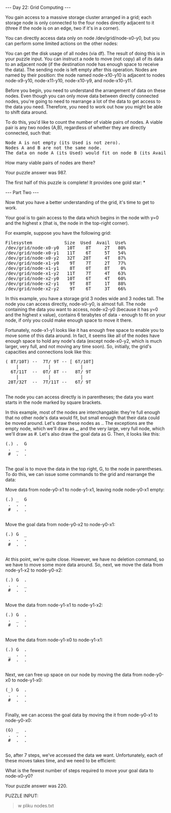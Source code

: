 

--- Day 22: Grid Computing ---

You gain access to a massive storage cluster arranged in a grid; each storage node is only connected to the four nodes directly adjacent to it (three if the node is on an edge, two if it's in a corner).

You can directly access data only on node /dev/grid/node-x0-y0, but you can perform some limited actions on the other nodes:

You can get the disk usage of all nodes (via df). The result of doing this is in your puzzle input.
You can instruct a node to move (not copy) all of its data to an adjacent node (if the destination node has enough space to receive the data). The sending node is left empty after this operation.
Nodes are named by their position: the node named node-x10-y10 is adjacent to nodes node-x9-y10, node-x11-y10, node-x10-y9, and node-x10-y11.

Before you begin, you need to understand the arrangement of data on these nodes. Even though you can only move data between directly connected nodes, you're going to need to rearrange a lot of the data to get access to the data you need. Therefore, you need to work out how you might be able to shift data around.

To do this, you'd like to count the number of viable pairs of nodes. A viable pair is any two nodes (A,B), regardless of whether they are directly connected, such that:
<pre>
Node A is not empty (its Used is not zero).
Nodes A and B are not the same node.
The data on node A (its Used) would fit on node B (its Avail).
</pre>
How many viable pairs of nodes are there?

Your puzzle answer was 987.

The first half of this puzzle is complete! It provides one gold star: *

--- Part Two ---

Now that you have a better understanding of the grid, it's time to get to work.

Your goal is to gain access to the data which begins in the node with y=0 and the highest x (that is, the node in the top-right corner).

For example, suppose you have the following grid:
<pre>
Filesystem            Size  Used  Avail  Use%
/dev/grid/node-x0-y0   10T    8T     2T   80%
/dev/grid/node-x0-y1   11T    6T     5T   54%
/dev/grid/node-x0-y2   32T   28T     4T   87%
/dev/grid/node-x1-y0    9T    7T     2T   77%
/dev/grid/node-x1-y1    8T    0T     8T    0%
/dev/grid/node-x1-y2   11T    7T     4T   63%
/dev/grid/node-x2-y0   10T    6T     4T   60%
/dev/grid/node-x2-y1    9T    8T     1T   88%
/dev/grid/node-x2-y2    9T    6T     3T   66%
</pre>
In this example, you have a storage grid 3 nodes wide and 3 nodes tall. The node you can access directly, node-x0-y0, is almost full. The node containing the data you want to access, node-x2-y0 (because it has y=0 and the highest x value), contains 6 terabytes of data - enough to fit on your node, if only you could make enough space to move it there.

Fortunately, node-x1-y1 looks like it has enough free space to enable you to move some of this data around. In fact, it seems like all of the nodes have enough space to hold any node's data (except node-x0-y2, which is much larger, very full, and not moving any time soon). So, initially, the grid's capacities and connections look like this:
<pre>
( 8T/10T) --  7T/ 9T -- [ 6T/10T]
    |           |           |
  6T/11T  --  0T/ 8T --   8T/ 9T
    |           |           |
 28T/32T  --  7T/11T --   6T/ 9T
 </pre>
The node you can access directly is in parentheses; the data you want starts in the node marked by square brackets.

In this example, most of the nodes are interchangable: they're full enough that no other node's data would fit, but small enough that their data could be moved around. Let's draw these nodes as .. The exceptions are the empty node, which we'll draw as _, and the very large, very full node, which we'll draw as #. Let's also draw the goal data as G. Then, it looks like this:
<pre>
(.) .  G
 .  _  .
 #  .  .
 </pre>
The goal is to move the data in the top right, G, to the node in parentheses. To do this, we can issue some commands to the grid and rearrange the data:

Move data from node-y0-x1 to node-y1-x1, leaving node node-y0-x1 empty:
<pre>
(.) _  G
 .  .  .
 #  .  .
 </pre>
Move the goal data from node-y0-x2 to node-y0-x1:
<pre>
(.) G  _
 .  .  .
 #  .  .
 </pre>
At this point, we're quite close. However, we have no deletion command, so we have to move some more data around. So, next, we move the data from node-y1-x2 to node-y0-x2:
<pre>
(.) G  .
 .  .  _
 #  .  .
 </pre>
Move the data from node-y1-x1 to node-y1-x2:
<pre>
(.) G  .
 .  _  .
 #  .  .
 </pre>
Move the data from node-y1-x0 to node-y1-x1:
<pre>
(.) G  .
 _  .  .
 #  .  .
 </pre>
Next, we can free up space on our node by moving the data from node-y0-x0 to node-y1-x0:
<pre>
(_) G  .
 .  .  .
 #  .  .
 </pre>
Finally, we can access the goal data by moving the it from node-y0-x1 to node-y0-x0:
<pre>
(G) _  .
 .  .  .
 #  .  .
 </pre>
So, after 7 steps, we've accessed the data we want. Unfortunately, each of these moves takes time, and we need to be efficient:

What is the fewest number of steps required to move your goal data to node-x0-y0?

Your puzzle answer was 220.

PUZZLE INPUT:
> w pliku nodes.txt
